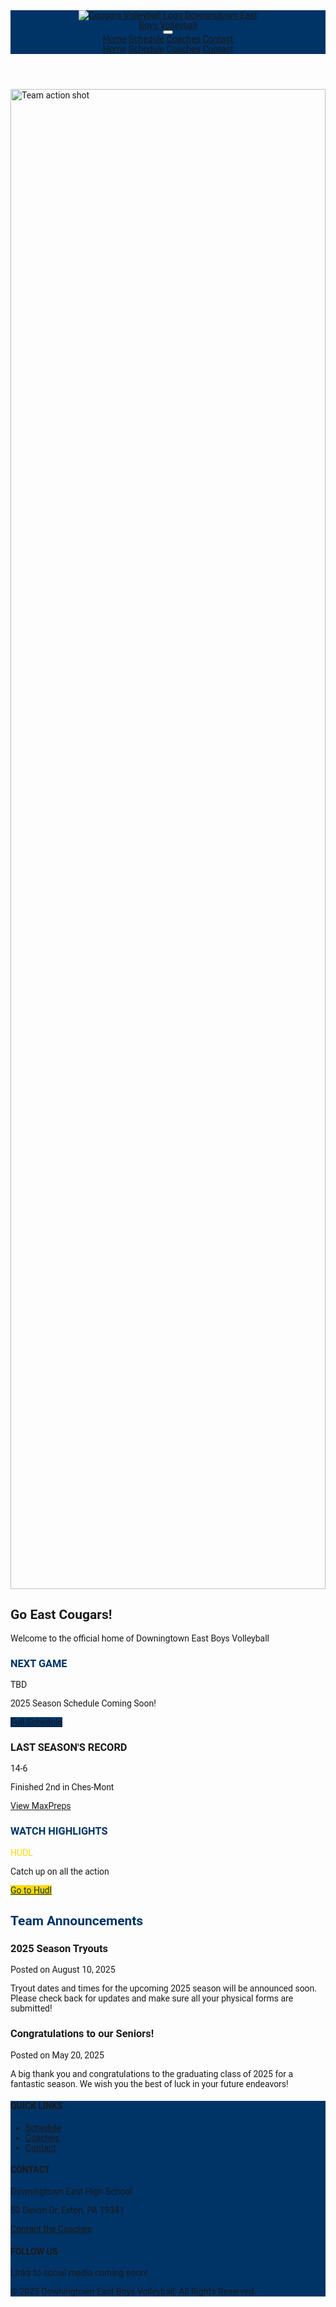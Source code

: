 <!DOCTYPE html>
<html lang="en">
<head>
  <meta charset="utf-8" />
  <meta name="viewport" content="width=device-width,initial-scale=1" />
  <title>Downingtown East Boys Volleyball</title>
  <script src="https://cdn.tailwindcss.com"></script>
  <link rel="preconnect" href="https://fonts.googleapis.com">
  <link rel="preconnect" href="https://fonts.gstatic.com" crossorigin>
  <link href="https://fonts.googleapis.com/css2?family=Roboto:wght@400;700;900&display=swap" rel="stylesheet">
  <style>
    :root { --dt-blue: #003366; --dt-yellow: #FFD700; }
    body { font-family: "Roboto", system-ui, -apple-system, "Segoe UI", Roboto, "Helvetica Neue", Arial; }
    .bg-dt-blue { background-color: var(--dt-blue); }
    .text-dt-blue { color: var(--dt-blue); }
    .bg-dt-yellow { background-color: var(--dt-yellow); }
    .text-dt-yellow { color: var(--dt-yellow); }
    .border-dt-yellow { border-color: var(--dt-yellow); }
    /* Simple slideshow styles */
    .hero-slideshow { position: relative; width: 100%; height: 60vh; overflow: hidden; }
    .hero-slideshow img { position: absolute; inset: 0; width: 100%; height: 100%; object-fit: cover; opacity: 0; transition: opacity 1s ease-in-out; }
    .hero-slideshow img.active { opacity: 1; }
  </style>
</head>
<body class="bg-gray-100">
  <header class="bg-dt-blue shadow-lg sticky top-0 z-50">
    <nav class="container mx-auto px-4 py-2 flex justify-between items-center">
      <a href="index.html" class="flex items-center gap-3">
        <!-- Replace with your logo -->
        <img src="/assets/logo.png" alt="Cougars Volleyball Logo" class="h-14 w-auto">
        <span class="text-white text-xl font-bold hidden md:block leading-tight">Downingtown East<br> Boys Volleyball</span>
      </a>
      <div class="flex items-center gap-4">
        <button id="mobile-menu-button" aria-controls="mobile-menu" aria-expanded="false" aria-label="Toggle navigation" class="md:hidden text-white">
          <svg xmlns="http://www.w3.org/2000/svg" class="h-8 w-8" fill="none" viewBox="0 0 24 24" stroke="currentColor" aria-hidden="true">
            <!-- 3 horizontal bars -->
            <path stroke-linecap="round" stroke-linejoin="round" stroke-width="2" d="M4 6h16M4 12h16M4 18h16" />
          </svg>
        </button>
        <!-- Desktop links -->
        <div class="hidden md:flex items-center space-x-2">
          <a href="index.html" class="px-4 py-2 text-white bg-white/20 rounded-md font-bold hover:bg-dt-yellow hover:text-dt-blue transition-colors">Home</a>
          <a href="schedule.html" class="px-4 py-2 text-white rounded-md hover:bg-dt-yellow hover:text-dt-blue transition-colors">Schedule</a>
          <a href="coaches.html" class="px-4 py-2 text-white rounded-md hover:bg-dt-yellow hover:text-dt-blue transition-colors">Coaches</a>
          <a href="contact.html" class="px-4 py-2 text-white rounded-md hover:bg-dt-yellow hover:text-dt-blue transition-colors">Contact</a>
        </div>
      </div>
    </nav>
    <!-- Mobile menu (initially hidden) -->
    <div id="mobile-menu" class="hidden md:hidden px-4 pt-2 pb-4 space-y-2">
      <a href="index.html" class="block text-center px-4 py-2 text-white bg-white/20 rounded-md font-bold">Home</a>
      <a href="schedule.html" class="block text-center px-4 py-2 text-white rounded-md">Schedule</a>
      <a href="coaches.html" class="block text-center px-4 py-2 text-white rounded-md">Coaches</a>
      <a href="contact.html" class="block text-center px-4 py-2 text-white rounded-md">Contact</a>
    </div>
  </header>

  <main>
    <section class="relative text-white text-center">
      <div class="hero-slideshow" aria-hidden="false">
        <!-- Replace with your images -->
        <img src="/assets/hero1.jpg" alt="Team action shot" class="active">
        <img src="/assets/hero2.jpg" alt="Team huddle">
        <img src="/assets/hero3.jpg" alt="Players on the court">
        <img src="/assets/hero4.jpg" alt="Team celebration">
      </div>
      <div class="absolute inset-0 bg-black/60 flex flex-col justify-center items-center p-4">
        <h1 class="text-4xl md:text-6xl font-black uppercase tracking-wider">Go East Cougars!</h1>
        <p class="text-lg md:text-2xl mt-4 font-light">Welcome to the official home of Downingtown East Boys Volleyball</p>
      </div>
    </section>
    <div class="container mx-auto p-4 md:p-8">
      <section class="grid md:grid-cols-3 gap-8 mb-12">
        <div class="bg-white rounded-lg shadow-xl p-6 text-center border-t-4 border-dt-blue">
          <h3 class="text-2xl font-bold text-dt-blue mb-4">NEXT GAME</h3>
          <p class="text-4xl font-black text-gray-800">TBD</p>
          <p class="text-xl text-gray-600 mt-2">2025 Season Schedule Coming Soon!</p>
          <a href="schedule.html" class="mt-6 inline-block w-full px-6 py-3 bg-dt-blue text-white font-bold rounded-lg hover:bg-blue-800 transition-colors">Full Schedule</a>
        </div>
        <div class="bg-white rounded-lg shadow-xl p-6 text-center border-t-4 border-gray-400">
          <h3 class="text-2xl font-bold text-gray-600 mb-4">LAST SEASON'S RECORD</h3>
          <p class="text-4xl font-black text-gray-800">14-6</p>
          <p class="text-xl text-gray-600 mt-2">Finished 2nd in Ches-Mont</p>
          <a href="https://www.maxpreps.com/pa/exton/downingtown-east-cougars/volleyball/boys/" target="_blank" rel="noopener noreferrer" class="mt-6 inline-block w-full px-6 py-3 bg-gray-600 text-white font-bold rounded-lg hover:bg-gray-700 transition-colors">View MaxPreps</a>
        </div>
        <div class="bg-white rounded-lg shadow-xl p-6 text-center border-t-4 border-dt-yellow">
          <h3 class="text-2xl font-bold text-dt-blue mb-4">WATCH HIGHLIGHTS</h3>
          <p class="text-4xl font-black text-dt-yellow">HUDL</p>
          <p class="text-xl text-gray-600 mt-2">Catch up on all the action</p>
          <a href="https://fan.hudl.com/usa/pa/exton/organization/13507/downingtown-east-high-school/team/730061/boys-varsity-volleyball" target="_blank" rel="noopener noreferrer" class="mt-6 inline-block w-full px-6 py-3 bg-dt-yellow text-dt-blue font-bold rounded-lg hover:bg-yellow-500 transition-colors">Go to Hudl</a>
        </div>
      </section>
      <section class="bg-white rounded-lg shadow-xl p-6 md:p-8">
        <h2 class="text-3xl font-bold text-dt-blue border-b-4 border-dt-yellow pb-2 mb-6">Team Announcements</h2>
        <div class="space-y-6">
          <article class="p-4 border-l-4 border-dt-blue bg-blue-50 rounded-r-lg">
            <h3 class="font-bold text-xl text-gray-800">2025 Season Tryouts</h3>
            <time class="text-gray-500 text-sm mb-2 block">Posted on August 10, 2025</time>
            <p class="text-gray-700">Tryout dates and times for the upcoming 2025 season will be announced soon. Please check back for updates and make sure all your physical forms are submitted!</p>
          </article>
          <article class="p-4 border-l-4 border-gray-400 bg-gray-50 rounded-r-lg">
            <h3 class="font-bold text-xl text-gray-800">Congratulations to our Seniors!</h3>
            <time class="text-gray-500 text-sm mb-2 block">Posted on May 20, 2025</time>
            <p class="text-gray-700">A big thank you and congratulations to the graduating class of 2025 for a fantastic season. We wish you the best of luck in your future endeavors!</p>
          </article>
        </div>
      </section>
    </div>
  </main>

  <footer class="bg-dt-blue text-white mt-12">
    <div class="container mx-auto p-8">
      <div class="grid md:grid-cols-3 gap-8 text-center md:text-left">
        <div>
          <h4 class="font-bold text-lg mb-3">QUICK LINKS</h4>
          <ul class="space-y-2">
            <li><a href="schedule.html" class="hover:text-dt-yellow">Schedule</a></li>
            <li><a href="coaches.html" class="hover:text-dt-yellow">Coaches</a></li>
            <li><a href="contact.html" class="hover:text-dt-yellow">Contact</a></li>
          </ul>
        </div>
        <div>
          <h4 class="font-bold text-lg mb-3">CONTACT</h4>
          <p>Downingtown East High School</p>
          <p>50 Devon Dr, Exton, PA 19341</p>
          <a href="contact.html" class="hover:text-dt-yellow block mt-2">Contact the Coaches</a>
        </div>
        <div>
          <h4 class="font-bold text-lg mb-3">FOLLOW US</h4>
          <p>Links to social media coming soon!</p>
        </div>
      </div>
      <div class="text-center border-t border-white/20 mt-8 pt-6">
        <p>&copy; 2025 Downingtown East Boys Volleyball. All Rights Reserved.</p>
      </div>
    </div>
  </footer>

  <script>
    document.addEventListener('DOMContentLoaded', () => {
      const btn = document.getElementById('mobile-menu-button');
      const menu = document.getElementById('mobile-menu');
      if (!btn || !menu) return;

      btn.addEventListener('click', () => {
        const expanded = btn.getAttribute('aria-expanded') === 'true';
        btn.setAttribute('aria-expanded', String(!expanded));
        menu.classList.toggle('hidden');
      });

      // Simple slideshow
      const slides = document.querySelectorAll('.hero-slideshow img');
      if (slides.length > 1) {
        let i = 0;
        const show = (idx) => {
          slides.forEach((s, k) => s.classList.toggle('active', k === idx));
        };
        setInterval(() => { i = (i + 1) % slides.length; show(i); }, 5000);
      }
    });
  </script>
</body>
</html>
